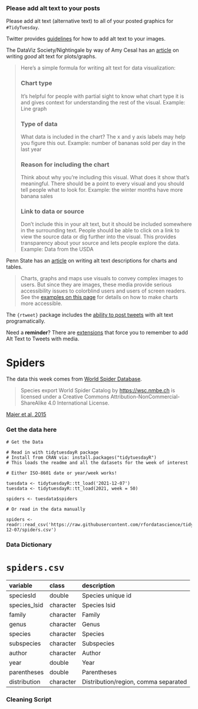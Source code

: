 ### Please add alt text to your posts

Please add alt text (alternative text) to all of your posted graphics for `#TidyTuesday`. 

Twitter provides [guidelines](https://help.twitter.com/en/using-twitter/picture-descriptions) for how to add alt text to your images.

The DataViz Society/Nightingale by way of Amy Cesal has an [article](https://medium.com/nightingale/writing-alt-text-for-data-visualization-2a218ef43f81) on writing _good_ alt text for plots/graphs.

> Here’s a simple formula for writing alt text for data visualization:
> ### Chart type
> It’s helpful for people with partial sight to know what chart type it is and gives context for understanding the rest of the visual.
> Example: Line graph
> ### Type of data
> What data is included in the chart? The x and y axis labels may help you figure this out.
> Example: number of bananas sold per day in the last year
> ### Reason for including the chart
> Think about why you’re including this visual. What does it show that’s meaningful. There should be a point to every visual and you should tell people what to look for.
> Example: the winter months have more banana sales
> ### Link to data or source
> Don’t include this in your alt text, but it should be included somewhere in the surrounding text. People should be able to click on a link to view the source data or dig further into the visual. This provides transparency about your source and lets people explore the data.
> Example: Data from the USDA

Penn State has an [article](https://accessibility.psu.edu/images/charts/) on writing alt text descriptions for charts and tables.

> Charts, graphs and maps use visuals to convey complex images to users. But since they are images, these media provide serious accessibility issues to colorblind users and users of screen readers. See the [examples on this page](https://accessibility.psu.edu/images/charts/) for details on how to make charts more accessible.

The `{rtweet}` package includes the [ability to post tweets](https://docs.ropensci.org/rtweet/reference/post_tweet.html) with alt text programatically.

Need a **reminder**? There are [extensions](https://chrome.google.com/webstore/detail/twitter-required-alt-text/fpjlpckbikddocimpfcgaldjghimjiik/related) that force you to remember to add Alt Text to Tweets with media.

# Spiders

The data this week comes from [World Spider Database](https://wsc.nmbe.ch/dataresources). 

> Species export World Spider Catalog by https://wsc.nmbe.ch is licensed under a Creative Commons Attribution-NonCommercial-ShareAlike 4.0 International License.

[Majer et al, 2015](https://www.researchgate.net/publication/281838161_Habitat_productivity_predicts_the_global_distribution_of_social_spiders)

### Get the data here

```{r}
# Get the Data

# Read in with tidytuesdayR package 
# Install from CRAN via: install.packages("tidytuesdayR")
# This loads the readme and all the datasets for the week of interest

# Either ISO-8601 date or year/week works!

tuesdata <- tidytuesdayR::tt_load('2021-12-07')
tuesdata <- tidytuesdayR::tt_load(2021, week = 50)

spiders <- tuesdata$spiders

# Or read in the data manually

spiders <- readr::read_csv('https://raw.githubusercontent.com/rfordatascience/tidytuesday/master/data/2021/2021-12-07/spiders.csv')

```
### Data Dictionary

# `spiders.csv`

|variable     |class     |description |
|:------------|:---------|:-----------|
|speciesId    |double    | Species unique id |
|species_lsid |character | Species lsid |
|family       |character | Family |
|genus        |character | Genus |
|species      |character |Species |
|subspecies   |character |Subspecies |
|author       |character | Author |
|year         |double    |Year |
|parentheses  |double    | Parentheses |
|distribution |character | Distribution/region, comma separated |

### Cleaning Script

